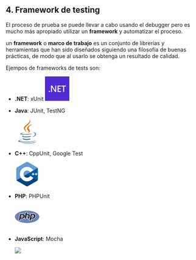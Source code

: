 ## 4. Framework de testing

El proceso de prueba se puede llevar a cabo usando el debugger pero es mucho más apropiado utilizar un **framework** y automatizar el proceso.

un **framework** o **marco de trabajo** es un conjunto de librerías y herramientas que han sido diseñados siguiendo una filosofía de buenas prácticas, de modo que al usarlo se obtenga un resultado de calidad.


Ejempos de frameworks de tests son:

* **.NET**: xUnit
  ![microsoftdotneticono.png](assets/microsoft-dot-net-icono.png)
* **Java**: JUnit, TestNG

  ![javaprogramminglanguageicon.png](assets/java-programming-language-icon.png)
* **C++**: CppUnit, Google Test

  ![cplusplusprogramminglanguageicon.png](assets/c-plus-plus-programming-language-icon.png)
* **PHP**: PHPUnit

  ![phpprogramminglanguageicon.png](assets/php-programming-language-icon.png)
* **JavaScript**: Mocha

  ![](https://static-00.iconduck.com/assets.00/mocha-icon-84x96-f7jgzruh.png)
